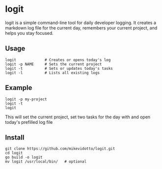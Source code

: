 # logit

logit is a simple command-line tool for daily developer logging. It creates a markdown log file for the current day, remembers your current project, and helps you stay focused.

## Usage

```
logit             # Creates or opens today's log
logit -p NAME     # Sets the current project
logit -t          # Sets or updates today's tasks
logit -l          # Lists all existing logs
```

## Example

```
logit -p my-project
logit -t 
logit
```

This will set the current project, set two tasks for the day with and open today's prefilled log file

## Install

```
git clone https://github.com/mikevidotto/logit.git
cd logit
go build -o logit
mv logit /usr/local/bin/   # optional
```
